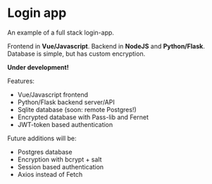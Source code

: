 # Login app


An example of a full stack login-app.

Frontend in __Vue/Javascript__.
Backend in __NodeJS__ and __Python/Flask__.
Database is simple, but has custom encryption.

__Under development!__

Features:

* Vue/Javascript frontend
* Python/Flask backend server/API
* Sqlite database (soon: remote Postgres!)
* Encrypted database with Pass-lib and Fernet
* JWT-token based authentication

Future additions will be:

* Postgres database
* Encryption with bcrypt + salt
* Session based authentication
* Axios instead of Fetch
